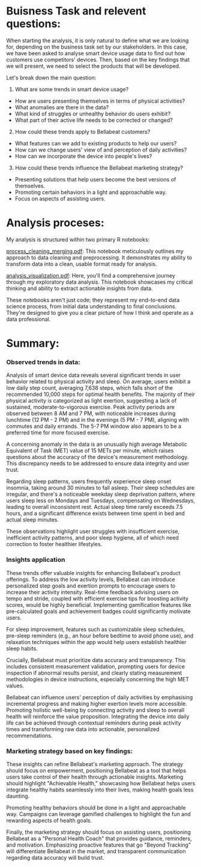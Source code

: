 # Buisness Task and relevent questions: 

When starting the analysis, it is only natural to define what we are looking for, depending on the business task set by our stakeholders. In this case, we have been asked to analyse smart device usage data to find out how customers use competitors' devices. Then, based on the key findings that we will present, we need to select the products that will be developed. 

Let's break down the main question:

1. What are some trends in smart device usage?

  - How are users presenting themselves in terms of physical activities?
  - What anomalies are there in the data?
  - What kind of struggles or unhealthy behavior do users exhibit?
  - What part of their active life needs to be corrected or changed?
  
2. How could these trends apply to Bellabeat customers?

  - What features can we add to existing products to help our users?
  - How can we change users' view of and perception of daily activities?
  - How can we incorporate the device into people's lives?
  
3. How could these trends influence the Bellabeat marketing strategy?

  - Presenting solutions that help users become the best versions of themselves.
  - Promoting certain behaviors in a light and approachable way.
  - Focus on aspects of assisting users.

# Analysis proceses:

My analysis is structured within two primary R notebooks:

[process_cleaning_merging.pdf](https://github.com/DamianRogowski-DR/R_bellabeat_EDA/blob/main/process_cleaning_merging.pdf): This notebook meticulously outlines my approach to data cleaning and preprocessing. It demonstrates my ability to transform data into a clean, usable format ready for analysis.

[analysis_visualization.pdf](https://github.com/DamianRogowski-DR/R_bellabeat_EDA/blob/main/analysis_visualization.pdf): Here, you'll find a comprehensive journey through my exploratory data analysis. This notebook showcases my critical thinking and ability to extract actionable insights from data.

These notebooks aren't just code; they represent my end-to-end data science process, from initial data understanding to final conclusions. They're designed to give you a clear picture of how I think and operate as a data professional.

# Summary:

### Observed trends in data:

Analysis of smart device data reveals several significant trends in user behavior related to physical activity and sleep. On average, users exhibit a low daily step count, averaging 7,638 steps, which falls short of the recommended 10,000 steps for optimal health benefits. The majority of their physical activity is categorized as light exertion, suggesting a lack of sustained, moderate-to-vigorous exercise. Peak activity periods are observed between 8 AM and 7 PM, with noticeable increases during lunchtime (12 PM - 2 PM) and in the evenings (5 PM - 7 PM), aligning with commutes and daily errands. The 5-7 PM window also appears to be a preferred time for more focused exercise.

A concerning anomaly in the data is an unusually high average Metabolic Equivalent of Task (MET) value of 15 METs per minute, which raises questions about the accuracy of the device's measurement methodology. This discrepancy needs to be addressed to ensure data integrity and user trust.

Regarding sleep patterns, users frequently experience sleep onset insomnia, taking around 30 minutes to fall asleep. Their sleep schedules are irregular, and there's a noticeable weekday sleep deprivation pattern, where users sleep less on Mondays and Tuesdays, compensating on Wednesdays, leading to overall inconsistent rest. Actual sleep time rarely exceeds 7.5 hours, and a significant difference exists between time spent in bed and actual sleep minutes.

These observations highlight user struggles with insufficient exercise, inefficient activity patterns, and poor sleep hygiene, all of which need correction to foster healthier lifestyles.

### Insights application

These trends offer valuable insights for enhancing Bellabeat's product offerings. To address the low activity levels, Bellabeat can introduce personalized step goals and exertion prompts to encourage users to increase their activity intensity. Real-time feedback advising users on tempo and stride, coupled with efficient exercise tips for boosting activity scores, would be highly beneficial. Implementing gamification features like pre-calculated goals and achievement badges could significantly motivate users.

For sleep improvement, features such as customizable sleep schedules, pre-sleep reminders (e.g., an hour before bedtime to avoid phone use), and relaxation techniques within the app would help users establish healthier sleep habits.

Crucially, Bellabeat must prioritize data accuracy and transparency. This includes consistent measurement validation, prompting users for device inspection if abnormal results persist, and clearly stating measurement methodologies in device instructions, especially concerning the high MET values.

Bellabeat can influence users' perception of daily activities by emphasising incremental progress and making higher exertion levels more accessible. Promoting holistic well-being by connecting activity and sleep to overall health will reinforce the value proposition. Integrating the device into daily life can be achieved through contextual reminders during peak activity times and transforming raw data into actionable, personalized recommendations.

### Marketing strategy based on key findings: 

These insights can refine Bellabeat's marketing approach. The strategy should focus on empowerment, positioning Bellabeat as a tool that helps users take control of their health through actionable insights. Marketing should highlight "Achievable Health," showcasing how Bellabeat helps users integrate healthy habits seamlessly into their lives, making health goals less daunting.

Promoting healthy behaviors should be done in a light and approachable way. Campaigns can leverage gamified challenges to highlight the fun and rewarding aspects of health goals.

Finally, the marketing strategy should focus on assisting users, positioning Bellabeat as a "Personal Health Coach" that provides guidance, reminders, and motivation. Emphasizing proactive features that go "Beyond Tracking" will differentiate Bellabeat in the market, and transparent communication regarding data accuracy will build trust.
